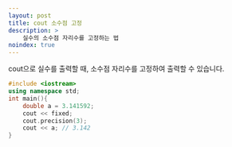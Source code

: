 ```yaml
---
layout: post
title: cout 소수점 고정
description: >
    실수의 소수점 자리수를 고정하는 법
noindex: true
---
```


cout으로 실수를 출력할 때,  소수점 자리수를 고정하여 출력할 수 있습니다.  

```c++
#include <iostream>
using namespace std;
int main(){
    double a = 3.141592;
    cout << fixed;
    cout.precision(3);
    cout << a; // 3.142
}
```
